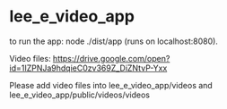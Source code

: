 # lee_e_video_app
to run the app: node ./dist/app (runs on localhost:8080).

Video files: https://drive.google.com/open?id=1IZPNJa9hdqieC0zv369Z_DiZNtvP-Yxx

Please add video files into lee_e_video_app/videos and lee_e_video_app/public/videos/videos



